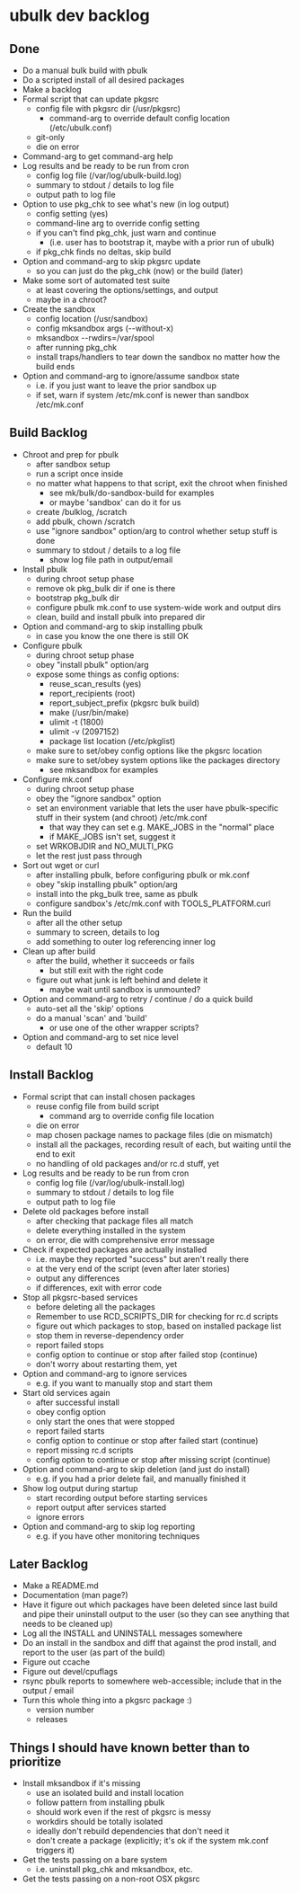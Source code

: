 # ubulk dev backlog

## Done

* Do a manual bulk build with pbulk
* Do a scripted install of all desired packages
* Make a backlog
* Formal script that can update pkgsrc
    - config file with pkgsrc dir (/usr/pkgsrc)
        - command-arg to override default config location (/etc/ubulk.conf)
    - git-only
    - die on error
* Command-arg to get command-arg help
* Log results and be ready to be run from cron
    - config log file (/var/log/ubulk-build.log)
    - summary to stdout / details to log file
    - output path to log file
* Option to use pkg_chk to see what's new (in log output)
    - config setting (yes)
    - command-line arg to override config setting
    - if you can't find pkg_chk, just warn and continue
        - (i.e. user has to bootstrap it, maybe with a prior run of ubulk)
    - if pkg_chk finds no deltas, skip build
* Option and command-arg to skip pkgsrc update
    - so you can just do the pkg_chk (now) or the build (later)
* Make some sort of automated test suite
    - at least covering the options/settings, and output
    - maybe in a chroot?
* Create the sandbox
    - config location (/usr/sandbox)
    - config mksandbox args (--without-x)
    - mksandbox --rwdirs=/var/spool
    - after running pkg_chk
    - install traps/handlers to tear down the sandbox no matter how the build ends
* Option and command-arg to ignore/assume sandbox state
    - i.e. if you just want to leave the prior sandbox up
    - if set, warn if system /etc/mk.conf is newer than sandbox /etc/mk.conf

## Build Backlog

* Chroot and prep for pbulk
    - after sandbox setup
    - run a script once inside
    - no matter what happens to that script, exit the chroot when finished
        - see mk/bulk/do-sandbox-build for examples
        - or maybe 'sandbox' can do it for us
    - create /bulklog, /scratch
    - add pbulk, chown /scratch
    - use "ignore sandbox" option/arg to control whether setup stuff is done
    - summary to stdout / details to a log file
        - show log file path in output/email
* Install pbulk
    - during chroot setup phase
    - remove ok pkg_bulk dir if one is there
    - bootstrap pkg_bulk dir
    - configure pbulk mk.conf to use system-wide work and output dirs
    - clean, build and install pbulk into prepared dir
* Option and command-arg to skip installing pbulk
    - in case you know the one there is still OK
* Configure pbulk
    - during chroot setup phase
    - obey "install pbulk" option/arg
    - expose some things as config options:
        - reuse_scan_results (yes)
        - report_recipients (root)
        - report_subject_prefix (pkgsrc bulk build)
        - make (/usr/bin/make)
        - ulimit -t (1800)
        - ulimit -v (2097152)
        - package list location (/etc/pkglist)
    - make sure to set/obey config options like the pkgsrc location
    - make sure to set/obey system options like the packages directory
        - see mksandbox for examples
* Configure mk.conf
    - during chroot setup phase
    - obey the "ignore sandbox" option
    - set an environment variable that lets the user have pbulk-specific stuff in their system (and chroot) /etc/mk.conf
        - that way they can set e.g. MAKE_JOBS in the "normal" place
        - if MAKE_JOBS isn't set, suggest it
    - set WRKOBJDIR and NO_MULTI_PKG
    - let the rest just pass through
* Sort out wget or curl
    - after installing pbulk, before configuring pbulk or mk.conf
    - obey "skip installing pbulk" option/arg
    - install into the pkg_bulk tree, same as pbulk
    - configure sandbox's /etc/mk.conf with TOOLS_PLATFORM.curl
* Run the build
    - after all the other setup
    - summary to screen, details to log
    - add something to outer log referencing inner log
* Clean up after build
    - after the build, whether it succeeds or fails
        - but still exit with the right code
    - figure out what junk is left behind and delete it
        - maybe wait until sandbox is unmounted?
* Option and command-arg to retry / continue / do a quick build
    - auto-set all the 'skip' options
    - do a manual 'scan' and 'build'
        - or use one of the other wrapper scripts?
* Option and command-arg to set nice level
    - default 10

## Install Backlog
* Formal script that can install chosen packages
    - reuse config file from build script
        - command arg to override config file location
    - die on error
    - map chosen package names to package files (die on mismatch)
    - install all the packages, recording result of each, but waiting until the end to exit
    - no handling of old packages and/or rc.d stuff, yet
* Log results and be ready to be run from cron
    - config log file (/var/log/ubulk-install.log)
    - summary to stdout / details to log file
    - output path to log file
* Delete old packages before install
    - after checking that package files all match
    - delete everything installed in the system
    - on error, die with comprehensive error message
* Check if expected packages are actually installed
    - i.e. maybe they reported "success" but aren't really there
    - at the very end of the script (even after later stories)
    - output any differences
    - if differences, exit with error code
* Stop all pkgsrc-based services
    - before deleting all the packages
    - Remember to use RCD_SCRIPTS_DIR for checking for rc.d scripts
    - figure out which packages to stop, based on installed package list
    - stop them in reverse-dependency order
    - report failed stops
    - config option to continue or stop after failed stop (continue)
    - don't worry about restarting them, yet
* Option and command-arg to ignore services
    - e.g. if you want to manually stop and start them
* Start old services again
    - after successful install
    - obey config option
    - only start the ones that were stopped
    - report failed starts
    - config option to continue or stop after failed start (continue)
    - report missing rc.d scripts
    - config option to continue or stop after missing script (continue)
* Option and command-arg to skip deletion (and just do install)
    - e.g. if you had a prior delete fail, and manually finished it
* Show log output during startup
    - start recording output before starting services
    - report output after services started
    - ignore errors
* Option and command-arg to skip log reporting
    - e.g. if you have other monitoring techniques

## Later Backlog
* Make a README.md
* Documentation (man page?)
* Have it figure out which packages have been deleted since last build and pipe their uninstall output to the user (so they can see anything that needs to be cleaned up)
* Log all the INSTALL and UNINSTALL messages somewhere
* Do an install in the sandbox and diff that against the prod install, and report to the user (as part of the build)
* Figure out ccache
* Figure out devel/cpuflags
* rsync pbulk reports to somewhere web-accessible; include that in the output / email
* Turn this whole thing into a pkgsrc package :)
    - version number
    - releases

## Things I should have known better than to prioritize
* Install mksandbox if it's missing
    - use an isolated build and install location
    - follow pattern from installing pbulk
    - should work even if the rest of pkgsrc is messy
    - workdirs should be totally isolated
    - ideally don't rebuild dependencies that don't need it
    - don't create a package (explicitly; it's ok if the system mk.conf triggers it)
* Get the tests passing on a bare system
    - i.e. uninstall pkg_chk and mksandbox, etc.
* Get the tests passing on a non-root OSX pkgsrc

